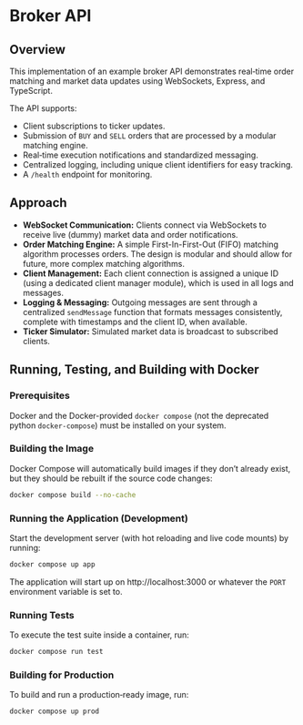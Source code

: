 # Broker API

## Overview

This implementation of an example broker API demonstrates real‑time order matching and market data updates using WebSockets, Express, and TypeScript.

The API supports:

- Client subscriptions to ticker updates.
- Submission of `BUY` and `SELL` orders that are processed by a modular matching engine.
- Real‑time execution notifications and standardized messaging.
- Centralized logging, including unique client identifiers for easy tracking.
- A `/health` endpoint for monitoring.

## Approach

- **WebSocket Communication:** Clients connect via WebSockets to receive live (dummy) market data and order notifications.
- **Order Matching Engine:** A simple First-In-First-Out (FIFO) matching algorithm processes orders. The design is modular and should allow for future, more complex matching algorithms.
- **Client Management:** Each client connection is assigned a unique ID (using a dedicated client manager module), which is used in all logs and messages.
- **Logging & Messaging:** Outgoing messages are sent through a centralized `sendMessage` function that formats messages consistently, complete with timestamps and the client ID, when available.
- **Ticker Simulator:** Simulated market data is broadcast to subscribed clients.

## Running, Testing, and Building with Docker

### Prerequisites

Docker and the Docker-provided `docker compose` (not the deprecated python `docker-compose`) must be installed on your system.

### Building the Image

Docker Compose will automatically build images if they don’t already exist, but they should be rebuilt if the source code changes:

```bash
docker compose build --no-cache
````

### Running the Application (Development)

Start the development server (with hot reloading and live code mounts) by running:

```bash
docker compose up app
```

The application will start up on http://localhost:3000 or whatever the `PORT` environment variable is set to.

### Running Tests

To execute the test suite inside a container, run:

```bash
docker compose run test
```

### Building for Production

To build and run a production‑ready image, run:

```bash
docker compose up prod
```
